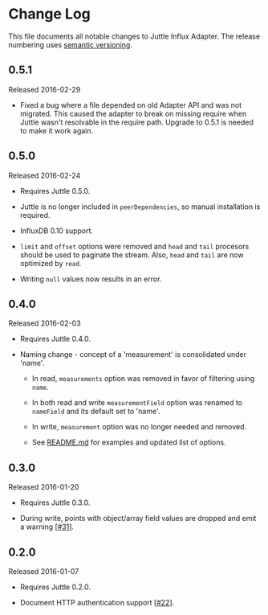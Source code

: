 # Change Log

This file documents all notable changes to Juttle Influx Adapter. The release
numbering uses [semantic versioning](http://semver.org).

## 0.5.1

Released 2016-02-29

- Fixed a bug where a file depended on old Adapter API and was not migrated.
  This caused the adapter to break on missing require when Juttle wasn't resolvable
  in the require path. Upgrade to 0.5.1 is needed to make it work again.

## 0.5.0

Released 2016-02-24

- Requires Juttle 0.5.0.

- Juttle is no longer included in `peerDependencies`, so manual installation is required.

- InfluxDB 0.10 support.

- `limit` and `offset` options were removed and `head` and `tail` procesors should
  be used to paginate the stream. Also, `head` and `tail` are now optimized by `read`.

- Writing `null` values now results in an error.

## 0.4.0

Released 2016-02-03

- Requires Juttle 0.4.0.

- Naming change - concept of a 'measurement' is consolidated under 'name'.

    - In read, `measurements` option was removed in favor of filtering using `name`.

    - In both read and write `measurementField` option was renamed to `nameField` and its default set to 'name'.

    - In write, `measurement` option was no longer needed and removed.

    - See [README.md](https://github.com/juttle/juttle-influx-adapter/blob/c177bd3f2aa15f6097fb97c858d6cfa7b2a80ba6/README.md) for examples and updated list of options.

## 0.3.0

Released 2016-01-20

- Requires Juttle 0.3.0.

- During write, points with object/array field values are dropped and emit a warning [[#31](https://github.com/juttle/juttle-influx-adapter/issues/31)].

## 0.2.0

Released 2016-01-07

- Requires Juttle 0.2.0.

- Document HTTP authentication support [[#22](https://github.com/juttle/juttle-influx-adapter/issues/22)].
